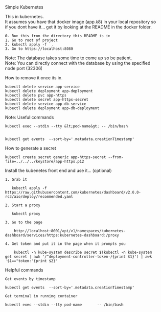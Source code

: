 Simple Kubernetes  



This in kubernetes.  
It assumes you have that docker image (app.k8) in your local repository so if you dont have it... get it by looking at the README in the docker folder.  
	
	0. Run this from the directory this README is in
	1. Go to root of project  
	2. kubectl apply -f  .  
	3. Go to https://localhost:8080  

Note:  The database takes some time to come up so be patient.  	
Note:  You can directly connect with the database by using the specified node port (32306)   


How to remove it once its in.

	kubectl delete service app-service  
	kubectl delete deployment app-deployment 
	kubectl delete pvc app-https   
	kubectl delete secret app-https-secret 
	kubectl delete service app-db-service
	kubectl delete deployment app-db-deployment 

Note:  Useful commands

	kubectl exec --stdin --tty &lt;pod-name&gt; -- /bin/bash  


	kubectl get events  --sort-by='.metadata.creationTimestamp'  

How to generate a secret 

	kubectl create secret generic app-https-secret --from-file=../../../keystore/app-https.p12

Install the kubenetes front end and use it... (optional)  

	1. Grab it  
	   
	   kubectl apply -f https://raw.githubusercontent.com/kubernetes/dashboard/v2.0.0-rc3/aio/deploy/recommended.yaml  
	   
	2. Start a proxy  
	
	   kubectl proxy  
	   
	3. Go to the page  
	
		http://localhost:8001/api/v1/namespaces/kubernetes-dashboard/services/https:kubernetes-dashboard:/proxy  
		
	4. Get token and put it in the page when it prompts you  
	
		kubectl -n kube-system describe secret $(kubectl -n kube-system get secret | awk '/^deployment-controller-token-/{print $1}') | awk '$1=="token:"{print $2}'  

Helpful commands

	Get events by timestamp  
	
	kubectl get events  --sort-by='.metadata.creationTimestamp'  
	
	Get terminal in running container   
	
	kubectl exec --stdin --tty pod-name       -- /bin/bash     	
	
	
	
